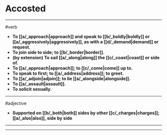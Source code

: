 # Accosted
---
#verb
- **To [[a/_approach|approach]] and speak to [[b/_boldly|boldly]] or [[a/_aggressively|aggressively]], as with a [[d/_demand|demand]] or request.**
- **To join side to side; to [[b/_border|border]].**
- **(by extension) To sail [[a/_along|along]] the [[c/_coast|coast]] or side of.**
- **To [[a/_approach|approach]]; to [[c/_come|come]] up to.**
- **To speak to first; to [[a/_address|address]]; to greet.**
- **To [[a/_adjoin|adjoin]]; to lie [[a/_alongside|alongside]].**
- **To [[a/_assault|assault]].**
- **To solicit sexually.**
---
#adjective
- **Supported on [[b/_both|both]] sides by other [[c/_charges|charges]]; [[a/_also|also]], side by side**
---
---
